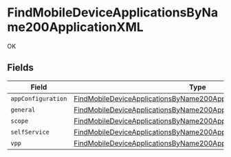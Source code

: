 # FindMobileDeviceApplicationsByName200ApplicationXML

OK


## Fields

| Field                                                                                                                                                                 | Type                                                                                                                                                                  | Required                                                                                                                                                              | Description                                                                                                                                                           |
| --------------------------------------------------------------------------------------------------------------------------------------------------------------------- | --------------------------------------------------------------------------------------------------------------------------------------------------------------------- | --------------------------------------------------------------------------------------------------------------------------------------------------------------------- | --------------------------------------------------------------------------------------------------------------------------------------------------------------------- |
| `appConfiguration`                                                                                                                                                    | [FindMobileDeviceApplicationsByName200ApplicationXMLAppConfiguration](../../models/operations/findmobiledeviceapplicationsbyname200applicationxmlappconfiguration.md) | :heavy_minus_sign:                                                                                                                                                    | N/A                                                                                                                                                                   |
| `general`                                                                                                                                                             | [FindMobileDeviceApplicationsByName200ApplicationXMLGeneral](../../models/operations/findmobiledeviceapplicationsbyname200applicationxmlgeneral.md)                   | :heavy_minus_sign:                                                                                                                                                    | N/A                                                                                                                                                                   |
| `scope`                                                                                                                                                               | [FindMobileDeviceApplicationsByName200ApplicationXMLScope](../../models/operations/findmobiledeviceapplicationsbyname200applicationxmlscope.md)                       | :heavy_minus_sign:                                                                                                                                                    | N/A                                                                                                                                                                   |
| `selfService`                                                                                                                                                         | [FindMobileDeviceApplicationsByName200ApplicationXMLSelfService](../../models/operations/findmobiledeviceapplicationsbyname200applicationxmlselfservice.md)           | :heavy_minus_sign:                                                                                                                                                    | N/A                                                                                                                                                                   |
| `vpp`                                                                                                                                                                 | [FindMobileDeviceApplicationsByName200ApplicationXMLVpp](../../models/operations/findmobiledeviceapplicationsbyname200applicationxmlvpp.md)                           | :heavy_minus_sign:                                                                                                                                                    | N/A                                                                                                                                                                   |